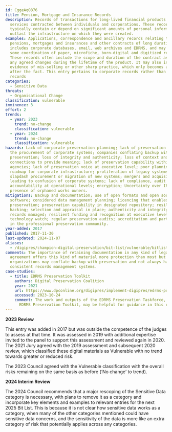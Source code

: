 ```yaml
---
id: CggeAqO876
title: Pension, Mortgage and Insurance Records
description: Records of transactions for long-lived financial products and
  services contracted between individuals and corporations. These records
  typically contain or depend on significant amounts of personal information and
  outlast the infrastructure on which they were created.
examples: Applications, correspondence and ancillary records relating to
  pensions, mortgages and insurances and other contracts of long duration. This
  includes corporate databases, email, web archives and EDRMS, and may require
  some coordination of paper, microfiche, born-digital and digitized records.
  These records often include the scope and duration of the contract as well as
  any agreed changes during the lifetime of the product. It may also include
  evidence of mis-selling or other sharp practice, which only becomes apparent
  after the fact. This entry pertains to corporate records rather than personal
  records
categories:
  - Sensitive Data
threats:
  - Organisational Change
classification: vulnerable
imminence: 3
effort: 2
trends:
  - year: 2023
    trend: no-change
    classification: vulnerable
  - year: 2024
    trend: no-change
    classification: vulnerable
hazards: Lack of corporate preservation planning; lack of preservation within
  the procurement of corporate systems; companies conflating backup with
  preservation; loss of integrity and authenticity; loss of context and
  connections to provide meaning; lack of preservation capability within
  agencies; lack of preservation voice at executive level; poor planning and
  roadmap for corporate infrastructure; proliferation of legacy systems;
  slapdash procurement or migration of new systems; mergers and acquisitions
  leading to confusion of corporate systems; lack of compliance, audit or
  accountability at operational levels; encryption; Uncertainty over IPR or the
  presence of orphaned works owners.
mitigations: Backup and documentation; use of open formats and open source
  software; considered data management planning; licencing that enables
  preservation; preservation capability in designated repository; resilient to
  hacking; selection and appraisal in place; authenticity and integrity of
  records managed; resilient funding and recognition at executive level;
  technology watch; regular preservation audits; accreditation and participation
  in the professional preservation community.
year-added: 2017
published: 2017-11-30
last-updated: 2024-11-07
aliases:
  - /digipres/champion-digital-preservation/bit-list/vulnerable/bitlist-pension-mortgage-insurance
comments: The importance of retaining documentation in any kind of legal
  agreement offers this kind of material more protection than most but legal
  organizations may conflate backup with preservation and not always have
  consistent records management systems.
case-studies:
  - title: EDRMS Preservation Toolkit
    authors: Digital Preservation Coalition
    year: 2021
    url: https://www.dpconline.org/digipres/implement-digipres/edrms-preservation-toolkit
    accessed: 2023-10-24
    comment: The work and outputs of the EDRMS Preservation Taskforce, such as the
      EDRMS Preservation Toolkit, may be helpful for guidance in this context.
---
```

**2023 Review**

This entry was added in 2017 but was outside the competence of the judges to assess at that time. It was assessed in 2019 with additional expertise invited to the panel to support this assessment and reviewed again in 2020. The 2021 Jury agreed with the 2019 assessment and subsequent 2020 review, which classified these digital materials as Vulnerable with no trend towards greater or reduced risk.

The 2023 Council agreed with the Vulnerable classification with the overall risks remaining on the same basis as before (‘No change’ to trend).

**2024 Interim Review**

The 2024 Council recommends that a major rescoping of the Sensitive Data category is necessary, with plans to remove it as a category and incorporate key elements and examples to relevant entries for the next 2025 Bit List. This is because it is not clear how sensitive data works as a category, when many of the other categories mentioned could have sensitive data concerns, and the sensitivity of the data is more like an extra category of risk that potentially applies across any categories.
